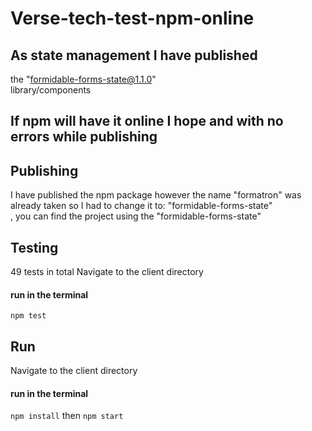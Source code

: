 # Verse-tech-test-npm-online



##  As state management I have published
the "formidable-forms-state@1.1.0" <br />
library/components

## If npm will have it online I hope and with no errors while publishing


## Publishing
I have published the npm package however the name "formatron" was already taken so I had to change it to: "formidable-forms-state"<br />
, you can find the project using the "formidable-forms-state"




## Testing
49 tests in total
Navigate to the client directory
#### run in the terminal
``` npm test ```

## Run 
Navigate to the client directory
#### run in the terminal
``` npm install ```
then
``` npm start ```

